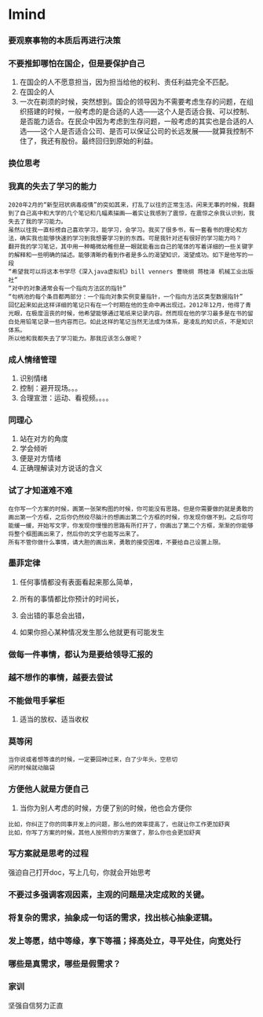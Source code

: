 Imind
===

### 要观察事物的本质后再进行决策



### 不要推卸哪怕在国企，但是要保护自己

1. 在国企的人不愿意担当，因为担当给他的权利、责任利益完全不匹配。
2. 在国企的人
3. 一次在剃须的时候，突然想到。国企的领导因为不需要考虑生存的问题，在组织搭建的时候，一般考虑的是合适的人选——这个人是否适合我、可以控制、是否能力适合。在民企中因为考虑到生存问题，一般考虑的其实也是合适的人选——这个人是否适合公司、是否可以保证公司的长远发展——就算我控制不住了，我还有股份。最终回归到原始的利益。



### 换位思考



### 我真的失去了学习的能力

```
2020年2月的“新型冠状病毒疫情”的突如其来，打乱了以往的正常生活。闲来无事的时候，我翻到了自己高中和大学的几个笔记和几幅素描画——着实让我感到了震惊，在震惊之余我认识到，我失去了我的学习能力。
虽然以往我一直标榜自己喜欢学习，能学习，会学习。我买了很多书，有一套看书的理论和方法，确实我也能够快速的学习到我想要学习到的东西。可是我针对还有很好的学习能力吗？
翻开我的学习笔记，其中用一种略微幼稚但是一眼就能看出自己的笔体的写着详细的一些关键字的解释和一些明确的描述。能够清晰的看到作者是多么的渴望知识，渴望成功。如下是他写的一段
“希望我可以将这本书学尽《深入java虚拟机》bill venners 曹晓纲 蒋桂泽 机械工业出版社”
“对中的对象通常会有一个指向方法区的指针”
“句柄池的每个条目都两部分：一个指向对象实例变量指针，一个指向方法区类型数据指针”
回忆起来如此这样详细的笔记只有在一个时期在他的生命中再出现过。2012年12月，他得了青光眼，在极度沮丧的时候，他希望能够通过笔纸来记录内容。然而现在他的学习最多是在书的留白处用铅笔记录一些内容而已。如此这样的笔记当然无法成为体系，是凌乱的知识点，不是知识体系。
所以他和我都失去了学习能力。那我应该怎么做呢？
```

### 成人情绪管理

1. 识别情绪
2. 控制：避开现场。。。
3. 合理宣泄：运动、看视频。。。。

### 同理心

1. 站在对方的角度
2. 学会倾听
3. 便是对方情绪
4. 正确理解读对方说话的含义

### 试了才知道难不难

```
在你写一个方案的时候，画第一张架构图的时候，你可能没有思路，但是你需要做的就是勇敢的画出第一个方框，之后你仍然绞尽脑汁的想画出第二个方框的时候，你发现你做不到。之后你可能缓一缓，开始写文字，你发现你慢慢的思路有所打开了，你画出了第二个方框，渐渐的你能够将整个框图画出来了，然后你的文字也能写出来了。
所有不管你做什么事情，请大胆的画出来，勇敢的接受困难，不要给自己设置上限。
```

### 墨菲定律

1. 任何事情都没有表面看起来那么简单，

2. 所有的事情都比你预计的时间长，

3. 会出错的事总会出错，

4. 如果你担心某种情况发生那么他就更有可能发生

### 做每一件事情，都认为是要给领导汇报的

### 越不想作的事情，越要去尝试

   ### 不能做甩手掌柜

1. 适当的放权、适当收权

### 莫等闲

```
当你说或者想等谁的时候，一定要回神过来，白了少年头，空悲切
闲的时候就动脑袋
```

### 方便他人就是方便自己

1. 当你为别人考虑的时候，方便了别的时候，他也会方便你

```
比如，你纠正了你的同事开发上的问题，那么他的效率提高了，也就让你工作更加舒爽
比如，你写了方案的时候，其他人按照你的方案做了，那么你也会更加舒爽
```

### 写方案就是思考的过程

强迫自己打开doc，写上几句，你就会开始思考

### 不要过多强调客观因素，主观的问题是决定成败的关键。

### 将复杂的需求，抽象成一句话的需求，找出核心抽象逻辑。

### 发上等愿，结中等缘，享下等福；择高处立，寻平处住，向宽处行

### 哪些是真需求，哪些是假需求？

### 家训

坚强自信努力正直